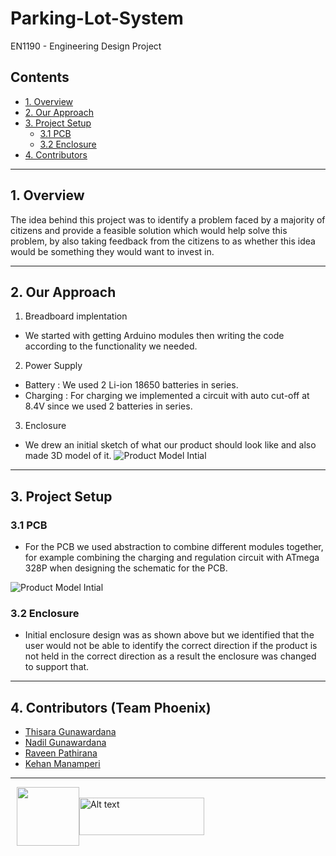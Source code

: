 # Parking-Lot-System
EN1190 - Engineering Design Project 

## Contents

- [1. Overview](#1-overview)
- [2. Our Approach](#2-our-approach)
- [3. Project Setup](#3-project-setup)
  - [3.1 PCB](#31-pcb)
  - [3.2 Enclosure](#32-enclosure)
- [4. Contributors](#4-contributors-team-phoenix)

___

## 1. Overview

The idea behind this project was to identify a problem faced by a majority of citizens and provide a feasible solution which would help solve this problem, by also taking feedback from the citizens to as whether this idea would be something they would want to invest in.

___

## 2. Our Approach

1. Breadboard implentation

- We started with getting Arduino modules then writing the code according to the functionality we needed.


2. Power Supply 

- Battery : We used 2 Li-ion 18650 batteries in series.
- Charging : For charging we implemented a circuit with auto cut-off at 8.4V since we used 2 batteries in series.

3. Enclosure

- We drew an initial sketch of what our product should look like and also made 3D model of it.
![Product Model Intial](https://github.com/thisara-g/Parking-Lot-System/assets/135704538/5b1d5433-3192-4bef-8644-98e0ba9b5aac)


___

## 3. Project Setup



### 3.1 PCB

- For the PCB we used abstraction to combine different modules together, for example combining the charging and regulation circuit with ATmega 328P when designing the schematic for the PCB.

![Product Model Intial](https://github.com/thisara-g/Parking-Lot-System/assets/135704538/0b2dd00a-f8e8-4dd5-ae87-392b9664e2eb)


### 3.2 Enclosure

- Initial enclosure design was as shown above but we identified that the user would not be able to identify the correct direction if the product is not held in the correct direction as a result the enclosure was changed to support that.


___

## 4. Contributors (Team Phoenix)

- [Thisara Gunawardana](https://lk.linkedin.com/in/thisara-gunawardana-3a1774264)
- [Nadil Gunawardana](https://lk.linkedin.com/in/)
- [Raveen Pathirana](https://lk.linkedin.com/in/)
- [Kehan Manamperi](https://lk.linkedin.com/in/)

___
<div style="display: flex; align-items: center;">
    <img src="https://upload.wikimedia.org/wikipedia/en/6/60/University_of_Moratuwa_logo.png" width="100px" height="94px" style="margin-left: 10px;" />
   
<img src="https://ent.uom.lk/wp-content/uploads/2021/07/logo-entc-copy.png" alt="Alt text" width="200px" height="60px" style="clip: rect(50px, 100px, 50px, 30px);" />
    
</div>
